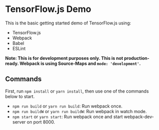 # TensorFlow.js Demo

This is the basic getting started demo of TensorFlow.js using:

- TensorFlow.js
- Webpack
- Babel
- ESLint

**Note: This is for development purposes only. This is not production-ready. Webpack is using Source-Maps and `mode: 'development'`.**

## Commands

First, run `npm install` or `yarn install`, then use one of the commands below to start.

- `npm run build` or `yarn run build`: Run webpack once.
- `npm run buildW` or `yarn run buildW`: Run webpack in watch mode.
- `npm start` or `yarn start`: Run webpack once and start webpack-dev-server on port 8000.

